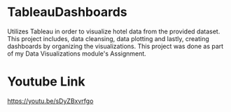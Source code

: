 # TableauDashboards
Utilizes Tableau in order to visualize hotel data from the provided dataset. This project includes, data cleansing, data plotting and lastly, creating dashboards by organizing the visualizations. This project was done as part of my Data Visualizations module's Assignment.

# Youtube Link
https://youtu.be/sDyZBxvrfgo
